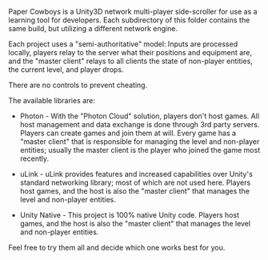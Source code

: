 Paper Cowboys is a Unity3D network multi-player side-scroller for use as a learning tool for developers. Each subdirectory of this folder contains the same build, but utilizing a different network engine. 

Each project uses a "semi-authoritative" model: Inputs are processed locally, players relay to the server what their positions and equipment are, and the "master client" relays to all clients the state of non-player entities, the current level, and player drops. 

There are no controls to prevent cheating.

The available libraries are:

 * Photon - With the "Photon Cloud" solution, players don't host games. All host management and data exchange is done through 3rd party servers. Players can create games and join them at will. Every game has a "master client" that is responsible for managing the level and non-player entities; usually the master client is the player who joined the game most recently.
 
 * uLink - uLink provides features and increased capabilities over Unity's standard networking library; most of which are not used here. Players host games, and the host is also the "master client" that manages the level and non-player entities.
 
 * Unity Native - This project is 100% native Unity code. Players host games, and the host is also the "master client" that manages the level and non-player entities.



Feel free to try them all and decide which one works best for you.
